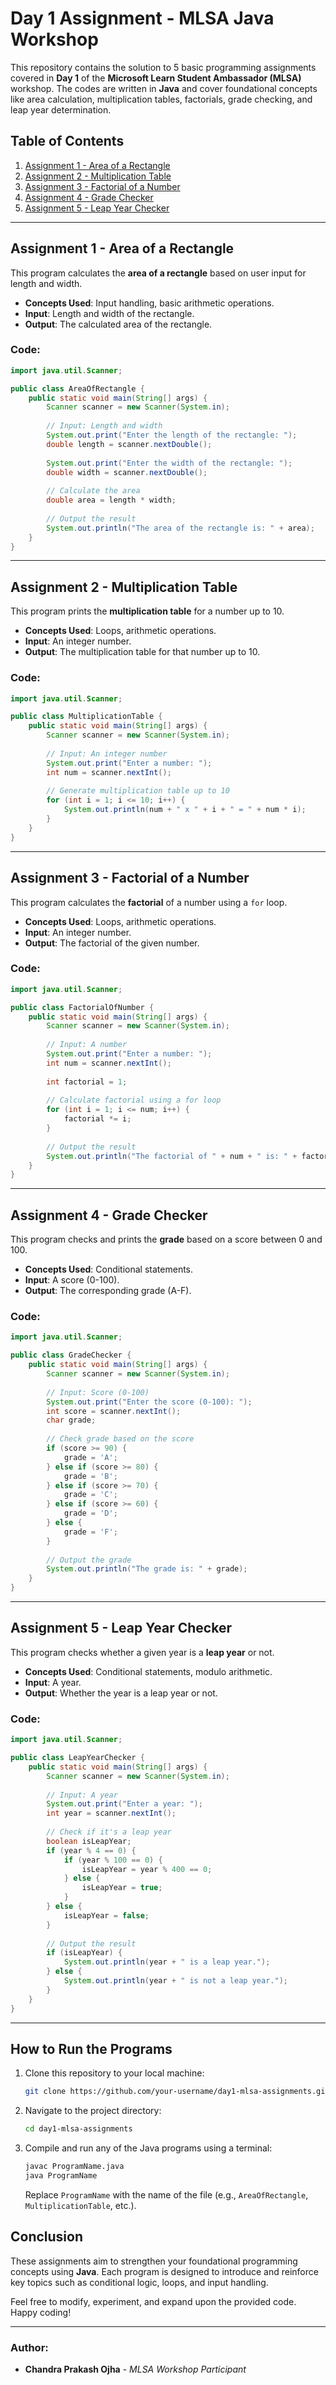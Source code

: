 # Day 1 Assignment - MLSA Java Workshop

This repository contains the solution to 5 basic programming assignments covered in **Day 1** of the **Microsoft Learn Student Ambassador (MLSA)** workshop. The codes are written in **Java** and cover foundational concepts like area calculation, multiplication tables, factorials, grade checking, and leap year determination.

## Table of Contents
1. [Assignment 1 - Area of a Rectangle](#assignment-1---area-of-a-rectangle)
2. [Assignment 2 - Multiplication Table](#assignment-2---multiplication-table)
3. [Assignment 3 - Factorial of a Number](#assignment-3---factorial-of-a-number)
4. [Assignment 4 - Grade Checker](#assignment-4---grade-checker)
5. [Assignment 5 - Leap Year Checker](#assignment-5---leap-year-checker)

---

## Assignment 1 - Area of a Rectangle
This program calculates the **area of a rectangle** based on user input for length and width.

- **Concepts Used**: Input handling, basic arithmetic operations.
- **Input**: Length and width of the rectangle.
- **Output**: The calculated area of the rectangle.

### Code:
```java
import java.util.Scanner;

public class AreaOfRectangle {
    public static void main(String[] args) {
        Scanner scanner = new Scanner(System.in);
        
        // Input: Length and width
        System.out.print("Enter the length of the rectangle: ");
        double length = scanner.nextDouble();
        
        System.out.print("Enter the width of the rectangle: ");
        double width = scanner.nextDouble();
        
        // Calculate the area
        double area = length * width;
        
        // Output the result
        System.out.println("The area of the rectangle is: " + area);
    }
}
```

---

## Assignment 2 - Multiplication Table
This program prints the **multiplication table** for a number up to 10.

- **Concepts Used**: Loops, arithmetic operations.
- **Input**: An integer number.
- **Output**: The multiplication table for that number up to 10.

### Code:
```java
import java.util.Scanner;

public class MultiplicationTable {
    public static void main(String[] args) {
        Scanner scanner = new Scanner(System.in);
        
        // Input: An integer number
        System.out.print("Enter a number: ");
        int num = scanner.nextInt();
        
        // Generate multiplication table up to 10
        for (int i = 1; i <= 10; i++) {
            System.out.println(num + " x " + i + " = " + num * i);
        }
    }
}
```

---

## Assignment 3 - Factorial of a Number
This program calculates the **factorial** of a number using a `for` loop.

- **Concepts Used**: Loops, arithmetic operations.
- **Input**: An integer number.
- **Output**: The factorial of the given number.

### Code:
```java
import java.util.Scanner;

public class FactorialOfNumber {
    public static void main(String[] args) {
        Scanner scanner = new Scanner(System.in);
        
        // Input: A number
        System.out.print("Enter a number: ");
        int num = scanner.nextInt();
        
        int factorial = 1;
        
        // Calculate factorial using a for loop
        for (int i = 1; i <= num; i++) {
            factorial *= i;
        }
        
        // Output the result
        System.out.println("The factorial of " + num + " is: " + factorial);
    }
}
```

---

## Assignment 4 - Grade Checker
This program checks and prints the **grade** based on a score between 0 and 100.

- **Concepts Used**: Conditional statements.
- **Input**: A score (0-100).
- **Output**: The corresponding grade (A-F).

### Code:
```java
import java.util.Scanner;

public class GradeChecker {
    public static void main(String[] args) {
        Scanner scanner = new Scanner(System.in);
        
        // Input: Score (0-100)
        System.out.print("Enter the score (0-100): ");
        int score = scanner.nextInt();
        char grade;
        
        // Check grade based on the score
        if (score >= 90) {
            grade = 'A';
        } else if (score >= 80) {
            grade = 'B';
        } else if (score >= 70) {
            grade = 'C';
        } else if (score >= 60) {
            grade = 'D';
        } else {
            grade = 'F';
        }
        
        // Output the grade
        System.out.println("The grade is: " + grade);
    }
}
```

---

## Assignment 5 - Leap Year Checker
This program checks whether a given year is a **leap year** or not.

- **Concepts Used**: Conditional statements, modulo arithmetic.
- **Input**: A year.
- **Output**: Whether the year is a leap year or not.

### Code:
```java
import java.util.Scanner;

public class LeapYearChecker {
    public static void main(String[] args) {
        Scanner scanner = new Scanner(System.in);
        
        // Input: A year
        System.out.print("Enter a year: ");
        int year = scanner.nextInt();
        
        // Check if it's a leap year
        boolean isLeapYear;
        if (year % 4 == 0) {
            if (year % 100 == 0) {
                isLeapYear = year % 400 == 0;
            } else {
                isLeapYear = true;
            }
        } else {
            isLeapYear = false;
        }
        
        // Output the result
        if (isLeapYear) {
            System.out.println(year + " is a leap year.");
        } else {
            System.out.println(year + " is not a leap year.");
        }
    }
}
```

---

## How to Run the Programs

1. Clone this repository to your local machine:
   ```bash
   git clone https://github.com/your-username/day1-mlsa-assignments.git
   ```
   
2. Navigate to the project directory:
   ```bash
   cd day1-mlsa-assignments
   ```

3. Compile and run any of the Java programs using a terminal:
   ```bash
   javac ProgramName.java
   java ProgramName
   ```

   Replace `ProgramName` with the name of the file (e.g., `AreaOfRectangle`, `MultiplicationTable`, etc.).

## Conclusion

These assignments aim to strengthen your foundational programming concepts using **Java**. Each program is designed to introduce and reinforce key topics such as conditional logic, loops, and input handling.

Feel free to modify, experiment, and expand upon the provided code. Happy coding!

---

### Author:
- **Chandra Prakash Ojha** - *MLSA Workshop Participant*

